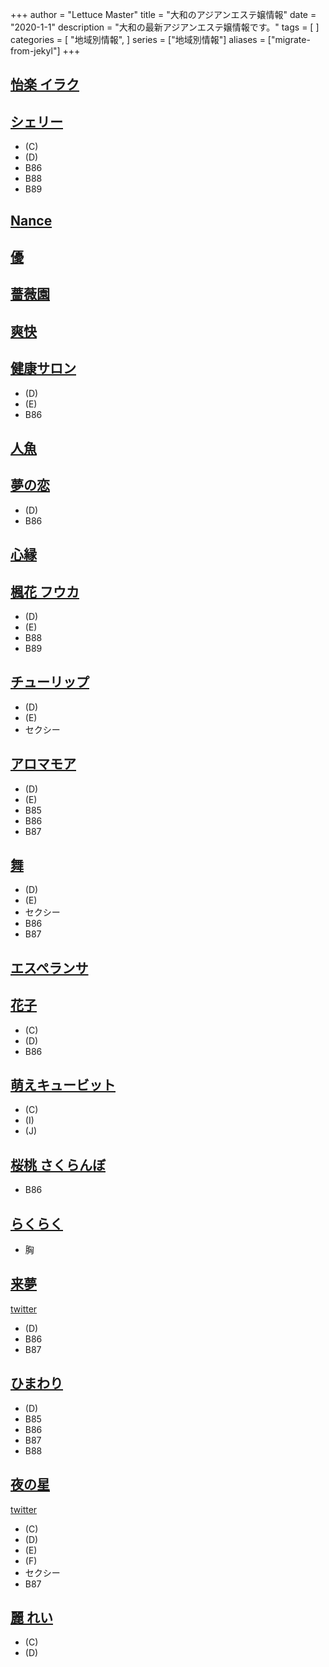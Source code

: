 +++
author = "Lettuce Master"
title = "大和のアジアンエステ嬢情報"
date = "2020-1-1"
description = "大和の最新アジアンエステ嬢情報です。"
tags = [
]
categories = [
    "地域別情報",
]
series = ["地域別情報"]
aliases = ["migrate-from-jekyl"]
+++

## [怡楽 イラク](http://オイルアロマ.com/)
## [シェリー](http://sherry.est888.com/)
- (C)
- (D)
- B86
- B88
- B89
## [Nance](http://nancy.est888.com/)
## [優](http://www.est-yu.work/)
## [薔薇園](http://es-flower.work/)
## [爽快](http://xn--ccks6b5ls55ljlzb.net/)
## [健康サロン](http://aphrodite-est.com/)
- (D)
- (E)
- B86
## [人魚](http://roman-es.info/)
## [夢の恋](http://yumenokoi.xyz.mn/)
- (D)
- B86
## [心縁](http://seasons-one.xyz/)
## [楓花 フウカ](https://fuuka.estjp.info/)
- (D)
- (E)
- B88
- B89
## [チューリップ](http://aroma-relax.biz/)
- (D)
- (E)
- セクシー
## [アロマモア](https://aroma-more.jpn.cm/)
- (D)
- (E)
- B85
- B86
- B87
## [舞](http://xn--eckl8am7c7ipdtg.xyz/)
- (D)
- (E)
- セクシー
- B86
- B87
## [エスペランサ](http://www.esperana.xyz/)
## [花子](http://hmw.mznab.com/)
- (C)
- (D)
- B86
## [萌えキュービット](http://estjp.com/moe/)
- (C)
- (I)
- (J)
## [桜桃 さくらんぼ](http://massage-est.info/)
- B86
## [らくらく](http://www.smile-es.info/)
- 胸
## [来夢](http://www.raimu.esraku.com/)
[twitter](https://twitter.com/raimu19870501)
- (D)
- B86
- B87
## [ひまわり](http://www.himawari.esturl.com/)
- (D)
- B85
- B86
- B87
- B88
## [夜の星](http://www.yorunohoshi.esthejp.com/)
[twitter](https://twitter.com/hoshi_more?ref_src=twsrc%5Etfw)
- (C)
- (D)
- (E)
- (F)
- セクシー
- B87
## [麗 れい](http://e-rei.info/)
- (C)
- (D)
